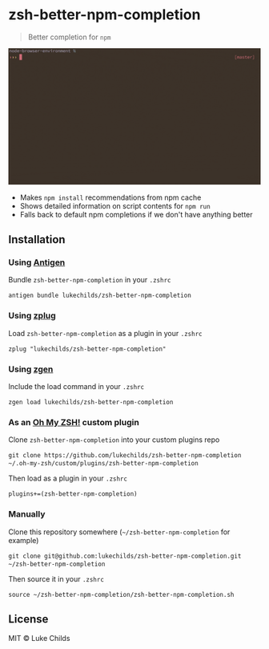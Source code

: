 # zsh-better-npm-completion

> Better completion for `npm`

<img src="demo.gif" width="690">

* Makes `npm install` recommendations from npm cache
* Shows detailed information on script contents for `npm run`
* Falls back to default npm completions if we don't have anything better

## Installation

### Using [Antigen](https://github.com/zsh-users/antigen)

Bundle `zsh-better-npm-completion` in your `.zshrc`

```shell
antigen bundle lukechilds/zsh-better-npm-completion
```

### Using [zplug](https://github.com/b4b4r07/zplug)
Load `zsh-better-npm-completion` as a plugin in your `.zshrc`

```shell
zplug "lukechilds/zsh-better-npm-completion"

```
### Using [zgen](https://github.com/tarjoilija/zgen)

Include the load command in your `.zshrc`

```shell
zgen load lukechilds/zsh-better-npm-completion
```

### As an [Oh My ZSH!](https://github.com/robbyrussell/oh-my-zsh) custom plugin

Clone `zsh-better-npm-completion` into your custom plugins repo

```shell
git clone https://github.com/lukechilds/zsh-better-npm-completion ~/.oh-my-zsh/custom/plugins/zsh-better-npm-completion
```
Then load as a plugin in your `.zshrc`

```shell
plugins+=(zsh-better-npm-completion)
```

### Manually
Clone this repository somewhere (`~/zsh-better-npm-completion` for example)

```shell
git clone git@github.com:lukechilds/zsh-better-npm-completion.git ~/zsh-better-npm-completion
```
Then source it in your `.zshrc`

```shell
source ~/zsh-better-npm-completion/zsh-better-npm-completion.sh
```

## License

MIT © Luke Childs
